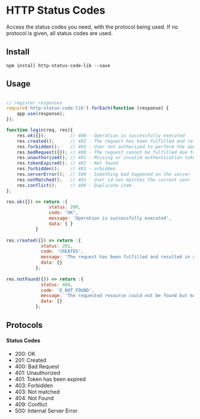 # HTTP Status Codes
Access the status codes you need, with the protocol being used. If no protocol is given, all status codes are used.

## Install
```
npm install http-status-code-lib --save
```

## Usage
```javascript

// register responses
require('http-status-code-lib').forEach(function (response) {
    app.use(response);
});

function login(req, res){
    res.ok({});         // 400 - Operation is successfully executed    
    res.created();      // 402 - The request has been fulfilled and resulted in a new resource being created
    res.forbidden();    // 403 - User not authorized to perform the operation
    res.bedRequest({}); // 400 - The request cannot be fulfilled due to bad syntax
    res.unauthorized(); // 401 - Missing or invalid authentication token
    res.tokenExpired(); // 401 - Not found
    res.forbidden();    // 403 - orbidden
    res.serverError();  // 500 - Something bad happened on the server
    res.notMatched();   // 403 - User id not matches the current user
    res.conflict();     // 409 - Duplicate item
};

res.ok({}) => return :{  
                status: 200,
                code: "OK",
                message: 'Operation is successfully executed',
                data: { }
           }
           
res.created({}) => return :{
             status: 201,
             code: 'CREATED',
             message: 'The request has been fulfilled and resulted in a new resource being created',
             data: {}
           };
           
res.notFound({}) => return :{
             status: 404,
             code: 'E_NOT_FOUND',
             message: 'The requested resource could not be found but may be available again in the future',
             data: {}
           };
```

## Protocols

#### Status Codes
- 200: OK
- 201: Created
- 400: Bad Request
- 401: Unauthorized
- 401: Token has been expired
- 403: Forbidden
- 403: Not matched
- 404: Not Found
- 409: Conflict
- 500: Internal Server Error
